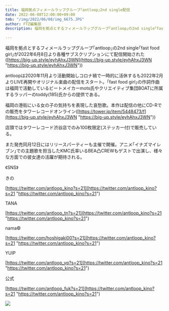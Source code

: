 ```yaml
---
title: 福岡拠点フィメールラップグループ｢antloop｣2nd single配信
date: 2022-06-08T12:00:00+09:00
tmb: "/img/2022/06/08/img_6675.JPG"
author: FTZ編集部
description: 福岡を拠点とするフィメールラップグループ｢antloop｣の2nd single｢fast food girl｣が2022年6月8日より各種サブスクリプションにて配信開始された。

---
```

福岡を拠点とするフィメールラップグループ｢antloop｣の2nd single｢fast food girl｣が2022年6月8日より各種サブスクリプションにて配信開始された([https://big-up.style/eyhAhxJ3WN](https://big-up.style/eyhAhxJ3WN "https://big-up.style/eyhAhxJ3WN"))

antloopは2020年11月より活動開始しコロナ禍で一時的に活休するも2022年2月よりLIVE再開やオリジナル楽曲の配信をスタート。｢fast food girl｣の作詞作曲は福岡で活動しているビートメイカーmots氏やクリエイティブ集団BOATに所属するラッパーのtoddy(185)氏からの提供である。

福岡の港街にいる女の子の気持ちを表現した哀愁歌。本作は配信の他にCD-Rでの販売をタワーレコードオンライン([https://tower.jp/item/5448473/f](https://big-up.style/eyhAhxJ3WN "https://big-up.style/eyhAhxJ3WN"))

店頭ではタワーレコード渋谷店でのみ100枚限定(ステッカー付)で販売している。

また発売同月12日にはリリースパーティーも主催で開催。アニメ｢イナズマイレブン｣での主題歌を担当したKMC氏率いるBEA凸CREWもゲストで出演し、様々な方面での彼女達の活躍が期待される。

《SNS》

きの

[https://twitter.com/antloop_kino?s=21](https://twitter.com/antloop_kino?s=21 "https://twitter.com/antloop_kino?s=21")

TANA

[https://twitter.com/antloop_tn?s=21](https://twitter.com/antloop_kino?s=21 "https://twitter.com/antloop_kino?s=21")

nama©︎

[https://twitter.com/hoshigaki00?s=21](https://twitter.com/antloop_kino?s=21 "https://twitter.com/antloop_kino?s=21")

YUIP

[https://twitter.com/antloop_yp?s=21](https://twitter.com/antloop_kino?s=21 "https://twitter.com/antloop_kino?s=21")

公式

[https://twitter.com/antloop_fuk?s=21](https://twitter.com/antloop_kino?s=21 "https://twitter.com/antloop_kino?s=21")

![](/img/2022/06/08/ジャケ清書青.png)